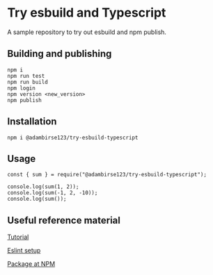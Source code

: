 # Try esbuild and Typescript

A sample repository to try out esbuild and npm publish.

## Building and publishing

    npm i
    npm run test
    npm run build
    npm login
    npm version <new_version>
    npm publish

## Installation

    npm i @adambirse123/try-esbuild-typescript

## Usage

```
const { sum } = require("@adambirse123/try-esbuild-typescript");

console.log(sum(1, 2));
console.log(sum(-1, 2, -10));
console.log(sum());
```

## Useful reference material

[Tutorial](https://janessagarrow.com/blog/typescript-and-esbuild/)

[Eslint setup](https://khalilstemmler.com/blogs/typescript/eslint-for-typescript/)

[Package at NPM](https://www.npmjs.com/package/@adambirse123/try-esbuild-typescript)
